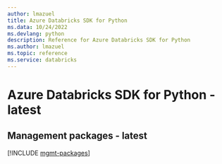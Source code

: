 ```yaml
---
author: lmazuel
title: Azure Databricks SDK for Python
ms.data: 10/24/2022
ms.devlang: python
description: Reference for Azure Databricks SDK for Python
ms.author: lmazuel
ms.topic: reference
ms.service: databricks
---
```

# Azure Databricks SDK for Python - latest

## Management packages - latest
[!INCLUDE [mgmt-packages](databricks-mgmt-index.md)]